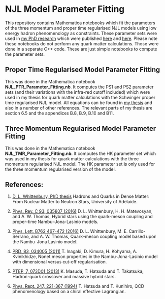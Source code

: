 # NJL Model Parameter Fitting

This repository contains Mathematica notebooks which fit the parameters of the three momentum and proper time
regularised NJL models using low energy hadron phenomenology as constraints.
These parameter sets were used in [my PhD research](https://inspirehep.net/record/1495499/files/02whole.pdf) which were published [here](https://journals.aps.org/prc/abstract/10.1103/PhysRevC.93.035807) and [here](https://www.sciencedirect.com/science/article/pii/S0370269316305627?via%3Dihub). Please note these notebooks do not perform any quark matter calculations. Those were done in a separate C++ code. These are just simple notebooks to compute the parameter sets.

## Proper Time Regularised Model Parameter Fitting

This was done in the Mathematica notebook **NJL_PTR_Parameter_Fitting.nb**. It computes the PS1 and PS2 parameter sets (and their variations with the infra-red cutoff included) which were used in my thesis for quark matter calculations with the Schwinger proper time regularised NJL model. All equations can be found in [my thesis](https://inspirehep.net/record/1495499/files/02whole.pdf) and also in a number of other references. The relevant parts of my thesis are section 6.5 and the appendices B.8, B.9, B.10 and B11.

## Three Momentum Regularised Model Parameter Fitting

This was done in the Mathematica notebook **NJL_TMR_Parameter_Fitting.nb**. It computes the HK parameter set which was used in my thesis for quark matter calculations with the three momentum regularised NJL model. The HK parameter set is only used for the three momentum regularised version of the model.

## References:

1. [D. L. Whittenbury, PhD thesis](https://inspirehep.net/record/1495499/files/02whole.pdf) Hadrons and Quarks in Dense Matter: From Nuclear Matter to Neutron Stars, University of Adelaide.

2. [Phys. Rev. C 93, 035807 (2016)](https://journals.aps.org/prc/abstract/10.1103/PhysRevC.93.035807) D. L. Whittenbury, H. H. Matevosyan, and A. W. Thomas, Hybrid stars using the quark-meson coupling and proper-time Nambu–Jona-Lasinio models.

3. [Phys. Lett. B762 467-472 (2016)](https://www.sciencedirect.com/science/article/pii/S0370269316305627?via%3Dihub) D. L. Whittenbury, M. E. Carrillo-Serrano, and A. W. Thomas, Quark–meson coupling model based upon the Nambu–Jona Lasinio model.

4. [PRD, 83, 034005 (2011)](https://journals.aps.org/prd/abstract/10.1103/PhysRevD.83.034005) T. Inagaki, D. Kimura, H. Kohyama, A. Kvinikhidze, Nonet meson properties in the Nambu-Jona-Lasinio model with dimensional versus cut-off regularisation.

5. [PTEP, 7, 073D01 (2013)](https://academic.oup.com/ptep/article/2013/7/073D01/1571314) K. Masuda, T. Hatsuda and T. Takatsuka, Hadron-quark crossover and massive hybrid stars.

6. [Phys. Rept. 247, 221-367 (1994)](https://www.sciencedirect.com/science/article/abs/pii/0370157394900221) T. Hatsuda and T. Kunihiro, QCD phenomenology based on a chiral effective Lagrangian.
